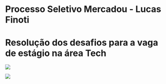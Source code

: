 # Processo Seletivo Mercadou - Lucas Finoti
# Resolução dos desafios para a vaga de estágio na área Tech

![](https://raw.githubusercontent.com/FinotiLucas/Processo-Seletivo/master/images/wallpaper_1.png)

![](https://raw.githubusercontent.com/FinotiLucas/Processo-Seletivo/master/images/wallpaper_2.png)